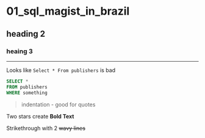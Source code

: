 # 01_sql_magist_in_brazil
## heading 2
### heaing 3

---

Looks like `Select * From publishers` is bad

```sql
SELECT *
FROM publishers
WHERE something
```

> indentation - good for quotes

Two stars create **Bold Text**

Strikethrough with 2 ~~wavy lines~~
